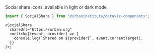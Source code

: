 Social share icons, available in light or dark mode.

```js
import { SocialShare } from "@urbaninstitute/dataviz-components";
```

```svelte
<SocialShare
  shareUrl="https://urban.org"
  onclick={(event, provider) => {
    console.log(`Shared on ${provider}`, event.currentTarget);
  }}
/>;
```
